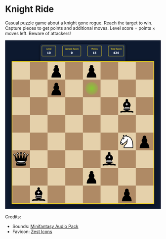 # Knight Ride

Casual puzzle game about a knight gone rogue. Reach the target to win. Capture pieces to get points and additional moves. Level score = points × moves left. Beware of attackers!

![](screenshot.png)

Credits:

- Sounds: [Minifantasy Audio Pack](https://leohpaz.itch.io/minifantasy-dungeon-sfx-pack)
- Favicon: [Zest Icons](https://zesticons.com/)